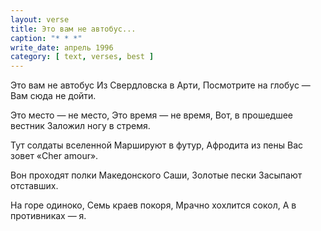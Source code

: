```yaml
---
layout: verse
title: Это вам не автобус...
caption: "* * *"
write_date: апрель 1996
category: [ text, verses, best ]
---
```

Это вам не автобус
Из Свердловска в Арти,
Посмотрите на глобус —
Вам сюда не дойти.

Это место — не место,
Это время — не время,
Вот, в прошедшее вестник
Заложил ногу в стремя.

Тут солдаты вселенной
Маршируют в футур,
Афродита из пены
Вас зовет «Cher amour».

Вон проходят полки
Македонского Саши,
Золотые пески
Засыпают отставших.

На горе одиноко,
Семь краев покоря,
Мрачно хохлится сокол,
А в противниках — я.
